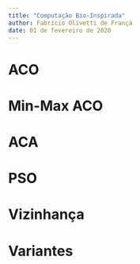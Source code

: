 ```yaml
---
title: "Computação Bio-Inspirada"
author: Fabrício Olivetti de França
date: 01 de fevereiro de 2020
---
```


# ACO

# Min-Max ACO

# ACA

# PSO

# Vizinhança

# Variantes
